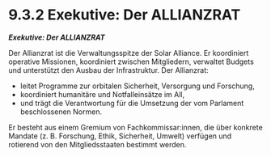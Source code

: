 # 9.3.2 Exekutive: Der ALLIANZRAT

_**Exekutive: Der ALLIANZRAT**_

Der Allianzrat ist die Verwaltungsspitze der Solar Alliance. Er koordiniert operative Missionen, koordiniert zwischen Mitgliedern, verwaltet Budgets und unterstützt den Ausbau der Infrastruktur. Der Allianzrat:

* leitet Programme zur orbitalen Sicherheit, Versorgung und Forschung,
* koordiniert humanitäre und Notfalleinsätze im All,
* und trägt die Verantwortung für die Umsetzung der vom Parlament beschlossenen Normen.

Er besteht aus einem Gremium von Fachkommissar:innen, die über konkrete Mandate (z. B. Forschung, Ethik, Sicherheit, Umwelt) verfügen und rotierend von den Mitgliedsstaaten bestimmt werden.
